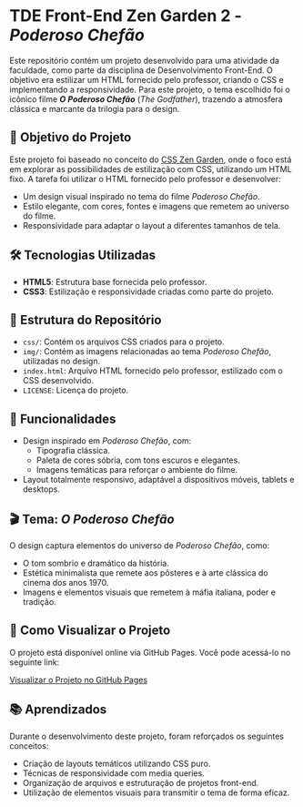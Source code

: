 # TDE Front-End Zen Garden 2 - *Poderoso Chefão*

Este repositório contém um projeto desenvolvido para uma atividade da faculdade, como parte da disciplina de Desenvolvimento Front-End. O objetivo era estilizar um HTML fornecido pelo professor, criando o CSS e implementando a responsividade. Para este projeto, o tema escolhido foi o icônico filme ***O Poderoso Chefão*** (*The Godfather*), trazendo a atmosfera clássica e marcante da trilogia para o design.

## 🎯 Objetivo do Projeto

Este projeto foi baseado no conceito do [CSS Zen Garden](http://www.csszengarden.com/), onde o foco está em explorar as possibilidades de estilização com CSS, utilizando um HTML fixo. A tarefa foi utilizar o HTML fornecido pelo professor e desenvolver:

- Um design visual inspirado no tema do filme *Poderoso Chefão*.
- Estilo elegante, com cores, fontes e imagens que remetem ao universo do filme.
- Responsividade para adaptar o layout a diferentes tamanhos de tela.

## 🛠️ Tecnologias Utilizadas

- **HTML5**: Estrutura base fornecida pelo professor.
- **CSS3**: Estilização e responsividade criadas como parte do projeto.

## 📂 Estrutura do Repositório

- `css/`: Contém os arquivos CSS criados para o projeto.
- `img/`: Contém as imagens relacionadas ao tema *Poderoso Chefão*, utilizadas no design.
- `index.html`: Arquivo HTML fornecido pelo professor, estilizado com o CSS desenvolvido.
- `LICENSE`: Licença do projeto.

## 🌟 Funcionalidades

- Design inspirado em *Poderoso Chefão*, com:
  - Tipografia clássica.
  - Paleta de cores sóbria, com tons escuros e elegantes.
  - Imagens temáticas para reforçar o ambiente do filme.
- Layout totalmente responsivo, adaptável a dispositivos móveis, tablets e desktops.

## 🎬 Tema: *O Poderoso Chefão*

O design captura elementos do universo de *Poderoso Chefão*, como:

- O tom sombrio e dramático da história.
- Estética minimalista que remete aos pôsteres e à arte clássica do cinema dos anos 1970.
- Imagens e elementos visuais que remetem à máfia italiana, poder e tradição.

## 🚀 Como Visualizar o Projeto

O projeto está disponível online via GitHub Pages. Você pode acessá-lo no seguinte link:

[Visualizar o Projeto no GitHub Pages](https://cauaalencarr.github.io/TDE-Front-End-ZenGarden2/)

## 📚 Aprendizados

Durante o desenvolvimento deste projeto, foram reforçados os seguintes conceitos:

- Criação de layouts temáticos utilizando CSS puro.
- Técnicas de responsividade com media queries.
- Organização de arquivos e estruturação de projetos front-end.
- Utilização de elementos visuais para transmitir o tema de forma eficaz.

